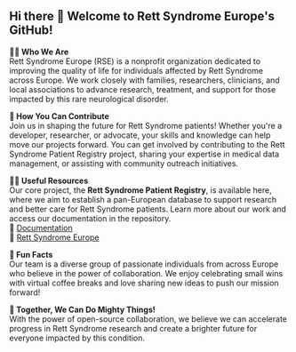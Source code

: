 ## Hi there 👋 Welcome to Rett Syndrome Europe's GitHub!

**🙋‍♀️ Who We Are**  
Rett Syndrome Europe (RSE) is a nonprofit organization dedicated to improving the quality of life for individuals affected by Rett Syndrome across Europe. We work closely with families, researchers, clinicians, and local associations to advance research, treatment, and support for those impacted by this rare neurological disorder.

**🌈 How You Can Contribute**  
Join us in shaping the future for Rett Syndrome patients! Whether you're a developer, researcher, or advocate, your skills and knowledge can help move our projects forward. You can get involved by contributing to the Rett Syndrome Patient Registry project, sharing your expertise in medical data management, or assisting with community outreach initiatives.

**👩‍💻 Useful Resources**  
Our core project, the **Rett Syndrome Patient Registry**, is available here, where we aim to establish a pan-European database to support research and better care for Rett Syndrome patients. Learn more about our work and access our documentation in the repository.  
📄 [Documentation](https://github.com/RettSyndromeEurope/docs)  
🔗 [Rett Syndrome Europe](https://www.rettsyndrome.eu)

**🍿 Fun Facts**  
Our team is a diverse group of passionate individuals from across Europe who believe in the power of collaboration. We enjoy celebrating small wins with virtual coffee breaks and love sharing new ideas to push our mission forward!

**🧙 Together, We Can Do Mighty Things!**  
With the power of open-source collaboration, we believe we can accelerate progress in Rett Syndrome research and create a brighter future for everyone impacted by this condition.
